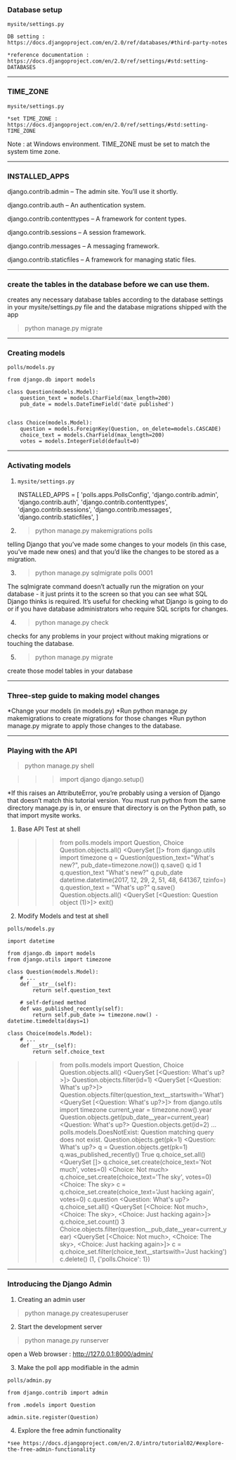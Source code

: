 ### Database setup

`mysite/settings.py`

`DB setting : https://docs.djangoproject.com/en/2.0/ref/databases/#third-party-notes`

`*reference documentation : https://docs.djangoproject.com/en/2.0/ref/settings/#std:setting-DATABASES`

------------------------------------------------------------------------------------
### TIME_ZONE

`mysite/settings.py`

`*set TIME_ZONE : https://docs.djangoproject.com/en/2.0/ref/settings/#std:setting-TIME_ZONE`

Note : at Windows environment. TIME_ZONE must be set to match the system time zone.

------------------------------------------------------------------------------------
### INSTALLED_APPS 

django.contrib.admin – The admin site. You’ll use it shortly.

django.contrib.auth – An authentication system.

django.contrib.contenttypes – A framework for content types.

django.contrib.sessions – A session framework.

django.contrib.messages – A messaging framework.

django.contrib.staticfiles – A framework for managing static files.

------------------------------------------------------------------------------------
### create the tables in the database before we can use them.

creates any necessary database tables according to the database settings in your mysite/settings.py file 
and the database migrations shipped with the app

> python manage.py migrate

------------------------------------------------------------------------------------
### Creating models

`polls/models.py`

    from django.db import models

    class Question(models.Model):
        question_text = models.CharField(max_length=200)
        pub_date = models.DateTimeField('date published')


    class Choice(models.Model):
        question = models.ForeignKey(Question, on_delete=models.CASCADE)
        choice_text = models.CharField(max_length=200)
        votes = models.IntegerField(default=0)

------------------------------------------------------------------------------------
### Activating models

1. `mysite/settings.py`

    INSTALLED_APPS = [
        'polls.apps.PollsConfig',
        'django.contrib.admin',
        'django.contrib.auth',
        'django.contrib.contenttypes',
        'django.contrib.sessions',
        'django.contrib.messages',
        'django.contrib.staticfiles',
    ]

2. > python manage.py makemigrations polls

telling Django that you’ve made some changes to your models (in this case, you’ve made new ones) 
and that you’d like the changes to be stored as a migration.

3. > python manage.py sqlmigrate polls 0001

The sqlmigrate command doesn’t actually run the migration on your database - it just prints it to the screen so that you can see what SQL Django thinks is required. It’s useful for checking what Django is going to do or if you have database administrators who require SQL scripts for changes.

4. > python manage.py check

checks for any problems in your project without making migrations or touching the database.

5. > python manage.py migrate

create those model tables in your database

------------------------------------------------------------------------------------
### Three-step guide to making model changes

*Change your models (in models.py)
*Run python manage.py makemigrations to create migrations for those changes
*Run python manage.py migrate to apply those changes to the database.

------------------------------------------------------------------------------------
### Playing with the API

> python manage.py shell

>>> import django
>>> django.setup()

*If this raises an AttributeError, you’re probably using a version of Django that doesn’t match this tutorial version. 
You must run python from the same directory manage.py is in, or ensure that directory is on the Python path, so that import mysite works.

1. Base API Test at shell

>>> from polls.models import Question, Choice
>>> Question.objects.all()
<QuerySet []>
>>> from django.utils import timezone
>>> q = Question(question_text="What's new?", pub_date=timezone.now())
>>> q.save()
>>> q.id
1
>>> q.question_text
"What's new?"
>>> q.pub_date
datetime.datetime(2017, 12, 29, 2, 51, 48, 641367, tzinfo=<UTC>)
>>> q.question_text = "What's up?"
>>> q.save()
>>> Question.objects.all()
<QuerySet [<Question: Question object (1)>]>
>>> exit()

2. Modify Models and test at shell

`polls/models.py`

    import datetime

    from django.db import models
    from django.utils import timezone

    class Question(models.Model):
        # ...
        def __str__(self):
            return self.question_text

        # self-defined method
        def was_published_recently(self):
            return self.pub_date >= timezone.now() - datetime.timedelta(days=1)

    class Choice(models.Model):
        # ...
        def __str__(self):
            return self.choice_text

>>> from polls.models import Question, Choice
>>> Question.objects.all()
<QuerySet [<Question: What's up?>]>
>>> Question.objects.filter(id=1)
<QuerySet [<Question: What's up?>]>
>>> Question.objects.filter(question_text__startswith='What')
<QuerySet [<Question: What's up?>]>
>>> from django.utils import timezone
>>> current_year = timezone.now().year
>>> Question.objects.get(pub_date__year=current_year)
<Question: What's up?>
>>> Question.objects.get(id=2)
...
polls.models.DoesNotExist: Question matching query does not exist.
>>> Question.objects.get(pk=1)
<Question: What's up?>
>>> q = Question.objects.get(pk=1)
>>> q.was_published_recently()
True
>>> q.choice_set.all()
<QuerySet []>
>>> q.choice_set.create(choice_text='Not much', votes=0)
<Choice: Not much>
>>> q.choice_set.create(choice_text='The sky', votes=0)
<Choice: The sky>
>>> c = q.choice_set.create(choice_text='Just hacking again', votes=0)
>>> c.question
<Question: What's up?>
>>> q.choice_set.all()
<QuerySet [<Choice: Not much>, <Choice: The sky>, <Choice: Just hacking again>]>
>>> q.choice_set.count()
3
>>> Choice.objects.filter(question__pub_date__year=current_year)
<QuerySet [<Choice: Not much>, <Choice: The sky>, <Choice: Just hacking again>]>
>>> c = q.choice_set.filter(choice_text__startswith='Just hacking')
>>> c.delete()
(1, {'polls.Choice': 1})

------------------------------------------------------------------------------------
### Introducing the Django Admin

1. Creating an admin user

> python manage.py createsuperuser

2. Start the development server

> python manage.py runserver

open a Web browser : http://127.0.0.1:8000/admin/

3. Make the poll app modifiable in the admin

`polls/admin.py`

    from django.contrib import admin

    from .models import Question

    admin.site.register(Question)

4. Explore the free admin functionality

`*see https://docs.djangoproject.com/en/2.0/intro/tutorial02/#explore-the-free-admin-functionality`